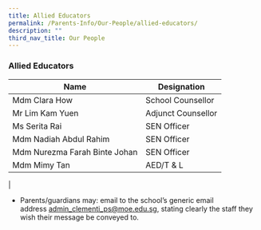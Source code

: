 ```yaml
---
title: Allied Educators
permalink: /Parents-Info/Our-People/allied-educators/
description: ""
third_nav_title: Our People
---
```

### Allied Educators

| Name | Designation |
|---|---|
| Mdm Clara How | School Counsellor |
| Mr Lim Kam Yuen | Adjunct Counsellor |
| Ms Serita Rai | SEN Officer |
| Mdm Nadiah Abdul Rahim | SEN Officer |
| Mdm Nurezma Farah Binte Johan | SEN Officer |
| Mdm Mimy Tan | AED/T & L |
|

*   Parents/guardians may: email to the school’s generic email address [admin_clementi_ps@moe.edu.sg](admin_clementi_ps@moe.edu.sg), stating clearly the staff they wish their message be conveyed to.